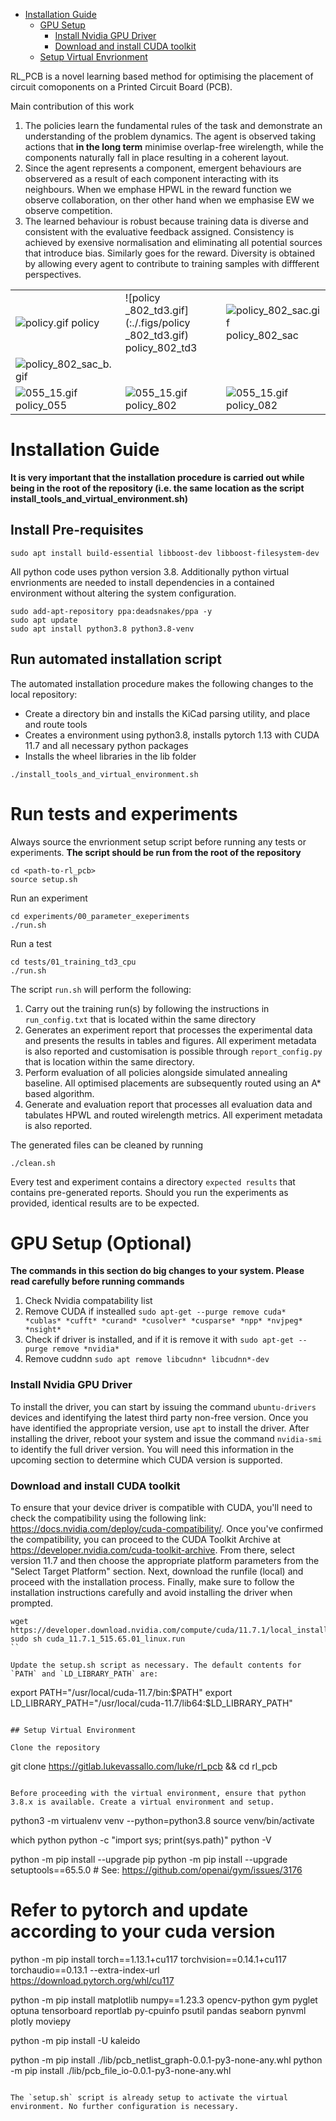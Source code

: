 - [Installation Guide](#installation-guide)
    - [GPU Setup](#gpu-setup)
        - [Install Nvidia GPU Driver](#install-nvidia-gpu-driver)
        - [Download and install CUDA toolkit](#download-and-install-cuda-toolkit)
    - [Setup Virtual Envrionment](#setup-virtual-envrionment)

RL\_PCB is a novel learning based method for optimising the placement of circuit comoponents on a Printed Circuit Board (PCB). 

Main contribution of this work
1. The policies learn the fundamental rules of the task and demonstrate an understanding of the problem dynamics. The agent is observed taking actions that **in the long term** minimise overlap-free wirelength, while the components naturally fall in place resulting in a coherent layout. 
2. Since the agent represents a component, emergent behaviours are observered as a result of each component interacting with its neighbours. When we emphase HPWL in the reward function we observe collaboration, on ther other hand when we emphasise EW we observe competition. 
3. The learned behaviour is robust because training data is diverse and consistent with the evaluative feedback assigned. Consistency is achieved by exensive normalisation and eliminating all potential sources that introduce bias. Similarly goes for the reward. Diversity is obtained by allowing every agent to contribute to training samples with diffferent perspectives. 

|     |     |     |
| --- | --- | --- |
| ![policy.gif](:./.figs/policy) policy| ![policy _802_td3.gif](:./.figs/policy _802_td3.gif) policy_802_td3| ![policy_802_sac.gif](:.figs/policy_802_sac.gif) policy_802_sac|
| ![policy_802_sac_b.gif](:./.figs/) |     |     |
| ![055_15.gif](:./.figs/055_15.gif) policy_055 | ![055_15.gif](:./.figs/802_14.gif) policy_802     | ![055_15.gif](:./.figs/082_14.gif) policy_082     |
# Installation Guide
**It is very important that the installation procedure is carried out while being in the root of the repository (i.e. the same location as the script install_tools_and_virtual_environment.sh)**

## Install Pre-requisites
```
sudo apt install build-essential libboost-dev libboost-filesystem-dev
```

All python code uses python version 3.8. Additionally python virtual envrionments are needed to install dependencies in a contained environment without altering the system configuration. 
```
sudo add-apt-repository ppa:deadsnakes/ppa -y
sudo apt update
sudo apt install python3.8 python3.8-venv
```

## Run automated installation script
The automated installation procedure makes the following changes to the local repository:
- Create a directory bin and installs the KiCad parsing utility, and place and route tools
- Creates a environment using python3.8, installs pytorch 1.13 with CUDA 11.7 and all necessary python packages
- Installs the wheel libraries in the lib folder

```
./install_tools_and_virtual_environment.sh
```

# Run tests and experiments
Always source the envrionment setup script before running any tests or experiments. **The script should be run from the root of the repository**
```
cd <path-to-rl_pcb>
source setup.sh 
```

Run an experiment
```
cd experiments/00_parameter_exeperiments
./run.sh 	
```

Run a test
```
cd tests/01_training_td3_cpu
./run.sh
```

The script `run.sh` will perform the following: 
1. Carry out the training run(s) by following the instructions in `run_config.txt` that is located within the same directory
2. Generates an experiment report that processes the experimental data and presents the results in tables and figures. All experiment metadata is also reported and customisation is possible through `report_config.py` that is location within the same directory.
3. Perform evaluation of all policies alongside simulated annealing baseline. All optimised placements are subsequently routed using an A\* based algorithm. 
4. Generate and evaluation report that processes all evaluation data and tabulates HPWL and routed wirelength metrics. All experiment metadata is also reported.

The generated files can be cleaned by running
```
./clean.sh
```

Every test and experiment contains a directory `expected results` that contains pre-generated reports. Should you run the experiments as provided, identical results are to be expected.

# GPU Setup (Optional)
**The commands in this section do big changes to your system. Please read carefully before running commands**

1.  Check Nvidia compatability list
2.  Remove CUDA if instealled `sudo apt-get --purge remove cuda* *cublas* *cufft* *curand* *cusolver* *cusparse* *npp* *nvjpeg* *nsight*`
3.  Check if driver is installed, and if it is remove it with `sudo apt-get --purge remove *nvidia*`
4.  Remove cuddnn `sudo apt remove libcudnn* libcudnn*-dev`

### Install Nvidia GPU Driver

To install the driver, you can start by issuing the command `ubuntu-drivers` devices and identifying the latest third party non-free version. Once you have identified the appropriate version, use `apt` to install the driver. After installing the driver, reboot your system and issue the command `nvidia-smi` to identify the full driver version. You will need this information in the upcoming section to determine which CUDA version is supported.

### Download and install CUDA toolkit
To ensure that your device driver is compatible with CUDA, you'll need to check the compatibility using the following link: https://docs.nvidia.com/deploy/cuda-compatibility/. Once you've confirmed the compatibility, you can proceed to the CUDA Toolkit Archive at https://developer.nvidia.com/cuda-toolkit-archive. From there, select version 11.7 and then choose the appropriate platform parameters from the "Select Target Platform" section. Next, download the runfile (local) and proceed with the installation process. Finally, make sure to follow the installation instructions carefully and avoid installing the driver when prompted.

```
wget https://developer.download.nvidia.com/compute/cuda/11.7.1/local_installers/cuda_11.7.1_515.65.01_linux.run
sudo sh cuda_11.7.1_515.65.01_linux.run
``

Update the setup.sh script as necessary. The default contents for `PATH` and `LD_LIBRARY_PATH` are:

```
export PATH="/usr/local/cuda-11.7/bin:$PATH"
export LD_LIBRARY_PATH="/usr/local/cuda-11.7/lib64:$LD_LIBRARY_PATH"
```

## Setup Virtual Environment

Clone the repository

```
git clone https://gitlab.lukevassallo.com/luke/rl_pcb && cd rl_pcb
```

Before proceeding with the virtual environment, ensure that python 3.8.x is available. Create a virtual environment and setup.

```
python3 -m virtualenv venv --python=python3.8
source venv/bin/activate 

which python
python -c "import sys; print(sys.path)"
python -V

python -m pip install --upgrade pip
python -m pip install --upgrade setuptools==65.5.0	# See: https://github.com/openai/gym/issues/3176

# Refer to pytorch and update according to your cuda version
python -m pip install torch==1.13.1+cu117 torchvision==0.14.1+cu117 torchaudio==0.13.1 --extra-index-url https://download.pytorch.org/whl/cu117

python -m pip install matplotlib numpy==1.23.3 opencv-python gym pyglet optuna tensorboard reportlab py-cpuinfo psutil pandas seaborn pynvml plotly moviepy

python -m pip install -U kaleido

python -m pip install ./lib/pcb_netlist_graph-0.0.1-py3-none-any.whl
python -m pip install ./lib/pcb_file_io-0.0.1-py3-none-any.whl
```

The `setup.sh` script is already setup to activate the virtual environment. No further configuration is necessary.
